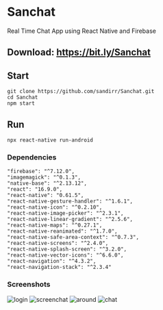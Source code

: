 # Sanchat
Real Time Chat App using React Native and Firebase

## Download: https://bit.ly/Sanchat

## Start
```
git clone https://github.com/sandirr/Sanchat.git
cd Sanchat
npm start
```

## Run
```
npx react-native run-android
```

### Dependencies
    "firebase": "^7.12.0",
    "imagemagick": "^0.1.3",
    "native-base": "^2.13.12",
    "react": "16.9.0",
    "react-native": "0.61.5",
    "react-native-gesture-handler": "^1.6.1",
    "react-native-icon": "^0.2.10",
    "react-native-image-picker": "^2.3.1",
    "react-native-linear-gradient": "^2.5.6",
    "react-native-maps": "^0.27.1",
    "react-native-reanimated": "^1.7.0",
    "react-native-safe-area-context": "^0.7.3",
    "react-native-screens": "^2.4.0",
    "react-native-splash-screen": "^3.2.0",
    "react-native-vector-icons": "^6.6.0",
    "react-navigation": "^4.3.2",
    "react-navigation-stack": "^2.3.4"

### Screenshots

![login](https://user-images.githubusercontent.com/50796200/78528999-e37f5380-780a-11ea-871d-b298c8f1bdd9.png)
![screenchat](https://user-images.githubusercontent.com/50796200/78529000-e4b08080-780a-11ea-94a5-2d3de59205ed.png)
![around](https://user-images.githubusercontent.com/50796200/78529001-e5491700-780a-11ea-90b3-b2fae4c86a25.png)
![chat](https://user-images.githubusercontent.com/50796200/78529002-e5e1ad80-780a-11ea-8c6d-bb9974746076.png)
